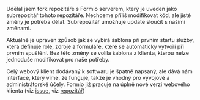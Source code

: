 Udělal jsem fork repozitáře s Formio serverem, který je
uveden jako subrepozitář tohoto repozitáře. Nechceme
příliš modifikovat kód, ale jisté změny je potřeba dělat.
Subrepozitář umožňuje update sloučit s našimi změnami.

Aktuálně je upraven způsob jak se vybírá šablona při prvním
startu služby, která definuje role, zdroje a formuláře,
které se automaticky vytvoří při prvním spuštění.
Bez této změny se volila šablona z klienta, kterou nelze jednoduše
modifikovat pro naše potřeby.

Celý webový klient dodávaný k softwaru je špatně napsaný,
ale dává nám interface, který víme, že funguje, takže je vhodný
pro vývojové a administrátorské účely. Formio již pracuje na úplně nové
verzi webového klienta (viz [issue](https://github.com/formio/formio-app-formio/issues/34), viz [repozitář](https://github.com/formio/formio-app-formio))
